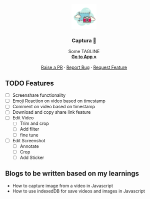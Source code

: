 <div align="center">
  <a href="https://github.com/prerana1821/captura">
    <img src="./icons/logo.png" alt="Logo" width="80" height="80">
  </a>

  <h3 align="center">Captura 📸</h3>

  <p align="center">
      Some TAGLINE
    <br />
    <a href="https://captura-recorder.netlify.app/"><strong>Go to App »</strong></a>
    <br />
    <br />
    <a href="https://github.com/prerana1821/captura/pulls">Raise a PR</a>
    ·
    <a href="https://github.com/prerana1821/captura/issues">Report Bug</a>
    ·
    <a href="https://github.com/prerana1821/captura/issues">Request Feature</a>
  </p>
</div>

## TODO Features

- [ ] Screenshare functionality
- [ ] Emoji Reaction on video based on timestamp
- [ ] Comment on video based on timestamp
- [ ] Download and copy share link feature
- [ ] Edit Video
  - [ ] Trim and crop
  - [ ] Add filter
  - [ ] fine tune
- [ ] Edit Screenshot
  - [ ] Annotate
  - [ ] Crop
  - [ ] Add Sticker

## Blogs to be written based on my learnings

- How to capture image from a video in Javascript
- How to use indexedDB for save videos and images in Javascript
